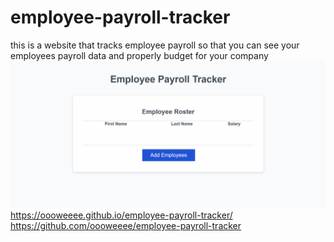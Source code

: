 # employee-payroll-tracker
this is a website that tracks employee payroll so that you can see your employees
payroll data and properly budget for your company 
![alt text](image.png)
https://oooweeee.github.io/employee-payroll-tracker/
https://github.com/oooweeee/employee-payroll-tracker
